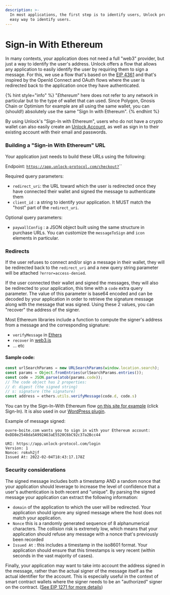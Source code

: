 ```yaml
---
description: >-
  In most applications, the first step is to identify users, Unlock provides an
  easy way to identify users.
---
```


# Sign-in With Ethereum

In many contexts, your application does not need a full "web3" provider, but just a way to identify the user's address. Unlock offers a flow that allows any application to easily identify the user by requiring them to sign a message. For this, we use a flow that's based on the [EIP 4361](https://eips.ethereum.org/EIPS/eip-4361) and that's inspired by the OpenId Connect and OAuth flows where the user is redirected back to the application once they have authenticated.

{% hint style="info" %}
"_Ethereum_" here does not refer to any network in particular but to the type of wallet that can used. Since Polygon, Gnosis Chain or Optimism for example are all using the same wallet, you can (should!) absolutely use the same "Sign In with Ethereum".
{% endhint %}

By using Unlock's "Sign-In with Ethereum", users who do not have a crypto wallet can also easily create an [Unlock Account](../../creators/unlock-accounts.md), as well as sign in to their existing account with their email and passwords.

### Building a "Sign-in With Ethereum" URL

Your application just needs to build these URLs using the following:

Endpoint: [`https://app.unlock-protocol.com/checkout?`](https://app.unlock-protocol.com/checkout?client\_id=ouvre-boite.com\&redirect\_uri=https://ouvre-boite.com/)\`\`

Required query parameters:

* `redirect_uri`: the URL toward which the user is redirected once they have connected their wallet and signed the message to authenticate them
* `client_id` : a string to identify your application. It MUST match the "host" part of the `redirect_uri`.

Optional query parameters:

* `paywallConfig` : a JSON object built using the same structure in purchase URLs. You can customize the `messageToSign` and `icon` elements in particular.

### Redirects

If the user refuses to connect and/or sign a message in their wallet, they will be redirected back to the `redirect_uri` and a new query string parameter will be attached `?error=access-denied`.

If the user connected their wallet and signed the messages, they will also be redirected to your application, this time with a `code` extra query parameter. The value of this parameter is base64 encoded and can be decoded by your application in order to retrieve the signature message along with the message that was signed. Using these 2 values, you can "recover" the address of the signer.

Most Ethereum libraries include a function to compute the signer's address from a message and the corresponding signature:

* `verifyMessage` in [Ethers](https://docs.ethers.io/v5/api/utils/signing-key/#utils-verifyMessage)
* `recover` in [web3.js](https://web3js.readthedocs.io/en/v1.2.11/web3-eth-accounts.html#accounts-recover)
* ... etc

#### Sample code:

```javascript
const urlSearchParams = new URLSearchParams(window.location.search);
const params = Object.fromEntries(urlSearchParams.entries());
const code = JSON.parse(atob(params.code));
// The code object has 2 properties:
// d: digest (the signed string)
// s: signature (the signature)
const address = ethers.utils.verifyMessage(code.d, code.s)
```

You can try the Sign-In-With Ethereum flow [on this site for example](https://ouvre-boite.com) (click Sign-In). It is also used in our [WordPress plugin](../../creators/plugins-and-integrations/wordpress-plugin.md).

Example of message signed:

```
ouvre-boite.com wants you to sign in with your Ethereum account:
0xDD8e2548da5A992A63aE5520C6bC92c37a2Bcc44

URI: https://app.unlock-protocol.com/login
Version: 1
Nonce: rokvh2jf
Issued At: 2022-02-04T18:43:17.178Z
```

### Security considerations

The signed message includes both a timestamp AND a random nonce that your application should leverage to increase the level of confidence that a user's authentication is both recent and "unique". By parsing the signed message your application can extract the following information:

* `domain` of the application to which the user will be redirected. Your application should ignore any signed message where the host does not match your application.
* `Nonce` this is a randomly generated sequence of 8 alphanumerical characters. The collision risk is extremely low, which means that your application should refuse any message with a nonce that's previously been recorded
* `Issued At` : this includes a timestamp in the iso8601 format. Your application should ensure that this timestamps is very recent (within seconds in the vast majority of cases).

Finally, your application may want to take into account the address signed in the message, rather than the actual signer of the message itself as the actual identifier for the account. This is especially useful in the context of smart contract wallets where the signer needs to be an "authorized" signer on the contract. ([See EIP 1271 for more details](https://eips.ethereum.org/EIPS/eip-1271))
